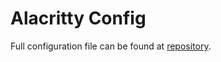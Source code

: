 # Alacritty Config

Full configuration file can be found at [repository](https://github.com/alacritty/alacritty).
